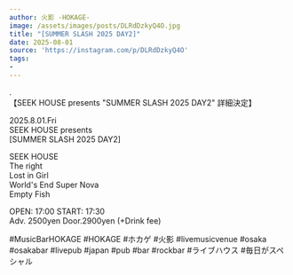 ```yaml
---
author: 火影 -HOKAGE-
image: /assets/images/posts/DLRdDzkyQ4O.jpg
title: "[SUMMER SLASH 2025 DAY2]"
date: 2025-08-01
source: 'https://instagram.com/p/DLRdDzkyQ4O'
tags:
- 
---
```

.<br>
【SEEK HOUSE presents "SUMMER SLASH 2025 DAY2" 詳細決定】

2025.8.01.Fri<br>
SEEK HOUSE presents<br>
[SUMMER SLASH 2025 DAY2]

SEEK HOUSE<br>
The right<br>
Lost in Girl<br>
World's End Super Nova<br>
Empty Fish

OPEN: 17:00 START: 17:30<br>
Adv. 2500yen Door.2900yen (+Drink fee)

#MusicBarHOKAGE #HOKAGE #ホカゲ #火影 #livemusicvenue #osaka #osakabar #livepub #japan #pub #bar #rockbar #ライブハウス #毎日がスペシャル